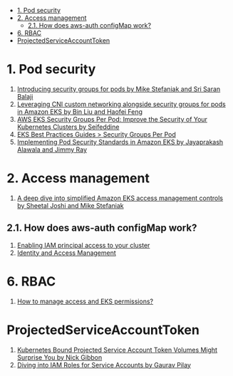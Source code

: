
<!-- TOC -->

- [1. Pod security](#1-pod-security)
- [2. Access management](#2-access-management)
  - [2.1. How does aws-auth configMap work?](#21-how-does-aws-auth-configmap-work)
- [6. RBAC](#6-rbac)
- [ProjectedServiceAccountToken](#projectedserviceaccounttoken)

<!-- /TOC -->

# 1. Pod security

1. [Introducing security groups for pods by Mike Stefaniak and Sri Saran Balaji](https://aws.amazon.com/blogs/containers/introducing-security-groups-for-pods/)
2. [Leveraging CNI custom networking alongside security groups for pods in Amazon EKS by Bin Liu and Haofei Feng](https://aws.amazon.com/blogs/containers/leveraging-cni-custom-networking-alongside-security-groups-for-pods-in-amazon-eks/)
3. [AWS EKS Security Groups Per Pod: Improve the Security of Your Kubernetes Clusters by Seifeddine](https://medium.com/@seifeddinerajhi/aws-eks-security-groups-per-pod-improve-the-security-of-your-kubernetes-clusters-a23a961793dc)
1. [EKS Best Practices Guides > Security Groups Per Pod](https://aws.github.io/aws-eks-best-practices/networking/sgpp/)
1. [Implementing Pod Security Standards in Amazon EKS by Jayaprakash Alawala and Jimmy Ray](https://aws.amazon.com/blogs/containers/implementing-pod-security-standards-in-amazon-eks/)

# 2. Access management

1. [A deep dive into simplified Amazon EKS access management controls by Sheetal Joshi and Mike Stefaniak](https://aws.amazon.com/blogs/containers/a-deep-dive-into-simplified-amazon-eks-access-management-controls/)

## 2.1. How does aws-auth configMap work?

1. [Enabling IAM principal access to your cluster](https://docs.aws.amazon.com/eks/latest/userguide/add-user-role.html)
1. [Identity and Access Management](https://aws.github.io/aws-eks-best-practices/security/docs/iam/)

# 6. RBAC

1. [How to manage access and EKS permissions?](https://www.padok.fr/en/blog/aws-eks-cluster)

# ProjectedServiceAccountToken

1. [Kubernetes Bound Projected Service Account Token Volumes Might Surprise You by Nick Gibbon](https://medium.com/pareture/kubernetes-bound-projected-service-account-token-volumes-might-surprise-you-434ff2cd1483)
1. [Diving into IAM Roles for Service Accounts by Gaurav Pilay](https://aws.amazon.com/blogs/containers/diving-into-iam-roles-for-service-accounts/)